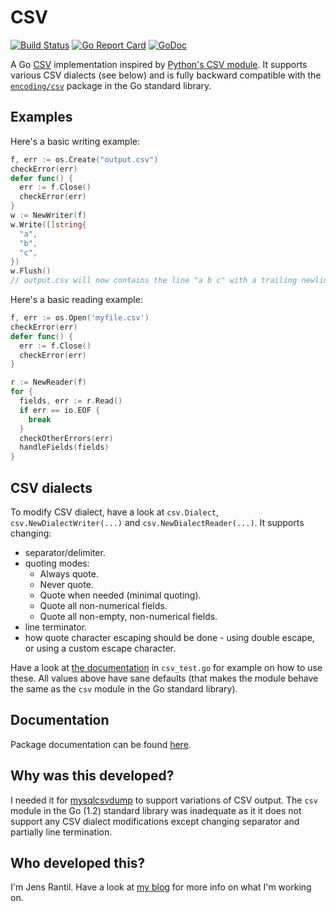 CSV
===
[![Build Status](https://secure.travis-ci.org/JensRantil/go-csv.png?branch=master)](http://travis-ci.org/JensRantil/go-csv) [![Go Report Card](https://goreportcard.com/badge/github.com/JensRantil/go-csv)](https://goreportcard.com/report/github.com/JensRantil/go-csv) [![GoDoc](https://godoc.org/github.com/JensRantil/go-csv?status.svg)](https://godoc.org/github.com/JensRantil/go-csv)

A Go [CSV](https://en.wikipedia.org/wiki/Comma-separated_values) implementation
inspired by [Python's CSV module](https://docs.python.org/2/library/csv.html).
It supports various CSV dialects (see below) and is fully backward compatible
with the [`encoding/csv`](http://golang.org/pkg/encoding/csv/) package in the
Go standard library.

Examples
--------

Here's a basic writing example:

```go
f, err := os.Create("output.csv")
checkError(err)
defer func() {
  err := f.Close()
  checkError(err)
}
w := NewWriter(f)
w.Write([]string{
  "a",
  "b",
  "c",
})
w.Flush()
// output.csv will now contains the line "a b c" with a trailing newline.
```

Here's a basic reading example:

```go
f, err := os.Open('myfile.csv')
checkError(err)
defer func() {
  err := f.Close()
  checkError(err)
}

r := NewReader(f)
for {
  fields, err := r.Read()
  if err == io.EOF {
    break
  }
  checkOtherErrors(err)
  handleFields(fields)
}
```

CSV dialects
------------
To modify CSV dialect, have a look at `csv.Dialect`,
`csv.NewDialectWriter(...)` and `csv.NewDialectReader(...)`. It supports
changing:

* separator/delimiter.
* quoting modes:
  * Always quote.
  * Never quote.
  * Quote when needed (minimal quoting).
  * Quote all non-numerical fields.
  * Quote all non-empty, non-numerical fields.
* line terminator.
* how quote character escaping should be done - using double escape, or using a
  custom escape character.

Have a look at [the
documentation](http://godoc.org/github.com/JensRantil/go-csv) in `csv_test.go`
for example on how to use these. All values above have sane defaults (that
makes the module behave the same as the `csv` module in the Go standard library).

Documentation
-------------
Package documentation can be found
[here](http://godoc.org/github.com/JensRantil/go-csv).

Why was this developed?
-----------------------
I needed it for [mysqlcsvdump](https://github.com/JensRantil/mysqlcsvdump) to
support variations of CSV output. The `csv` module in the Go (1.2) standard
library was inadequate as it it does not support any CSV dialect modifications
except changing separator and partially line termination.

Who developed this?
-------------------
I'm Jens Rantil. Have a look at [my
blog](http://jensrantil.github.io/pages/about-jens.html) for more info on what
I'm working on.
